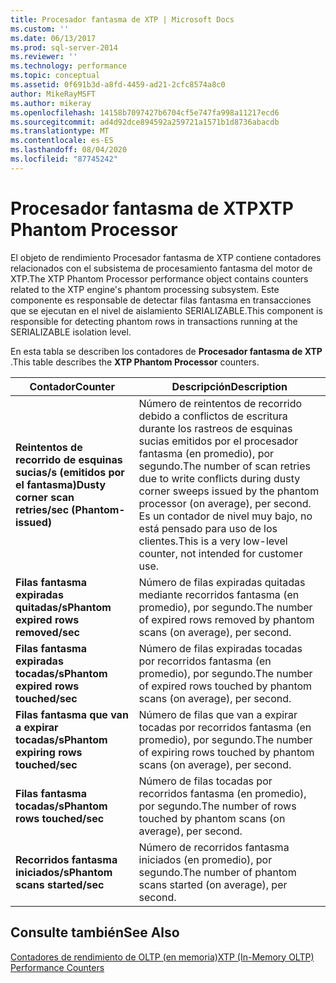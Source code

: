 ```yaml
---
title: Procesador fantasma de XTP | Microsoft Docs
ms.custom: ''
ms.date: 06/13/2017
ms.prod: sql-server-2014
ms.reviewer: ''
ms.technology: performance
ms.topic: conceptual
ms.assetid: 0f691b3d-a8fd-4459-ad21-2cfc8574a8c0
author: MikeRayMSFT
ms.author: mikeray
ms.openlocfilehash: 14158b7097427b6704cf5e747fa998a11217ecd6
ms.sourcegitcommit: ad4d92dce894592a259721a1571b1d8736abacdb
ms.translationtype: MT
ms.contentlocale: es-ES
ms.lasthandoff: 08/04/2020
ms.locfileid: "87745242"
---
```

# <a name="xtp-phantom-processor"></a><span data-ttu-id="44cd4-102">Procesador fantasma de XTP</span><span class="sxs-lookup"><span data-stu-id="44cd4-102">XTP Phantom Processor</span></span>
  <span data-ttu-id="44cd4-103">El objeto de rendimiento Procesador fantasma de XTP contiene contadores relacionados con el subsistema de procesamiento fantasma del motor de XTP.</span><span class="sxs-lookup"><span data-stu-id="44cd4-103">The XTP Phantom Processor performance object contains counters related to the XTP engine's phantom processing subsystem.</span></span> <span data-ttu-id="44cd4-104">Este componente es responsable de detectar filas fantasma en transacciones que se ejecutan en el nivel de aislamiento SERIALIZABLE.</span><span class="sxs-lookup"><span data-stu-id="44cd4-104">This component is responsible for detecting phantom rows in transactions running at the SERIALIZABLE isolation level.</span></span>  
  
 <span data-ttu-id="44cd4-105">En esta tabla se describen los contadores de **Procesador fantasma de XTP** .</span><span class="sxs-lookup"><span data-stu-id="44cd4-105">This table describes the **XTP Phantom Processor** counters.</span></span>  
  
|<span data-ttu-id="44cd4-106">Contador</span><span class="sxs-lookup"><span data-stu-id="44cd4-106">Counter</span></span>|<span data-ttu-id="44cd4-107">Descripción</span><span class="sxs-lookup"><span data-stu-id="44cd4-107">Description</span></span>|  
|-------------|-----------------|  
|<span data-ttu-id="44cd4-108">**Reintentos de recorrido de esquinas sucias/s (emitidos por el fantasma)**</span><span class="sxs-lookup"><span data-stu-id="44cd4-108">**Dusty corner scan retries/sec (Phantom-issued)**</span></span>|<span data-ttu-id="44cd4-109">Número de reintentos de recorrido debido a conflictos de escritura durante los rastreos de esquinas sucias emitidos por el procesador fantasma (en promedio), por segundo.</span><span class="sxs-lookup"><span data-stu-id="44cd4-109">The number of scan retries due to write conflicts during dusty corner sweeps issued by the phantom processor (on average), per second.</span></span> <span data-ttu-id="44cd4-110">Es un contador de nivel muy bajo, no está pensado para uso de los clientes.</span><span class="sxs-lookup"><span data-stu-id="44cd4-110">This is a very low-level counter, not intended for customer use.</span></span>|  
|<span data-ttu-id="44cd4-111">**Filas fantasma expiradas quitadas/s**</span><span class="sxs-lookup"><span data-stu-id="44cd4-111">**Phantom expired rows removed/sec**</span></span>|<span data-ttu-id="44cd4-112">Número de filas expiradas quitadas mediante recorridos fantasma (en promedio), por segundo.</span><span class="sxs-lookup"><span data-stu-id="44cd4-112">The number of expired rows removed by phantom scans (on average), per second.</span></span>|  
|<span data-ttu-id="44cd4-113">**Filas fantasma expiradas tocadas/s**</span><span class="sxs-lookup"><span data-stu-id="44cd4-113">**Phantom expired rows touched/sec**</span></span>|<span data-ttu-id="44cd4-114">Número de filas expiradas tocadas por recorridos fantasma (en promedio), por segundo.</span><span class="sxs-lookup"><span data-stu-id="44cd4-114">The number of expired rows touched by phantom scans (on average), per second.</span></span>|  
|<span data-ttu-id="44cd4-115">**Filas fantasma que van a expirar tocadas/s**</span><span class="sxs-lookup"><span data-stu-id="44cd4-115">**Phantom expiring rows touched/sec**</span></span>|<span data-ttu-id="44cd4-116">Número de filas que van a expirar tocadas por recorridos fantasma (en promedio), por segundo.</span><span class="sxs-lookup"><span data-stu-id="44cd4-116">The number of expiring rows touched by phantom scans (on average), per second.</span></span>|  
|<span data-ttu-id="44cd4-117">**Filas fantasma tocadas/s**</span><span class="sxs-lookup"><span data-stu-id="44cd4-117">**Phantom rows touched/sec**</span></span>|<span data-ttu-id="44cd4-118">Número de filas tocadas por recorridos fantasma (en promedio), por segundo.</span><span class="sxs-lookup"><span data-stu-id="44cd4-118">The number of rows touched by phantom scans (on average), per second.</span></span>|  
|<span data-ttu-id="44cd4-119">**Recorridos fantasma iniciados/s**</span><span class="sxs-lookup"><span data-stu-id="44cd4-119">**Phantom scans started/sec**</span></span>|<span data-ttu-id="44cd4-120">Número de recorridos fantasma iniciados (en promedio), por segundo.</span><span class="sxs-lookup"><span data-stu-id="44cd4-120">The number of phantom scans started (on average), per second.</span></span>|  
  
## <a name="see-also"></a><span data-ttu-id="44cd4-121">Consulte también</span><span class="sxs-lookup"><span data-stu-id="44cd4-121">See Also</span></span>  
 [<span data-ttu-id="44cd4-122">Contadores de rendimiento de OLTP &#40;en memoria&#41;</span><span class="sxs-lookup"><span data-stu-id="44cd4-122">XTP &#40;In-Memory OLTP&#41; Performance Counters</span></span>](../../integration-services/performance/performance-counters.md)  
  
  
